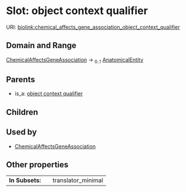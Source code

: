 
# Slot: object context qualifier




URI: [biolink:chemical_affects_gene_association_object_context_qualifier](https://w3id.org/biolink/chemical_affects_gene_association_object_context_qualifier)


## Domain and Range

[ChemicalAffectsGeneAssociation](ChemicalAffectsGeneAssociation.md) &#8594;  <sub>0..1</sub> [AnatomicalEntity](AnatomicalEntity.md)

## Parents

 *  is_a: [object context qualifier](object_context_qualifier.md)

## Children


## Used by

 * [ChemicalAffectsGeneAssociation](ChemicalAffectsGeneAssociation.md)

## Other properties

|  |  |  |
| --- | --- | --- |
| **In Subsets:** | | translator_minimal |

